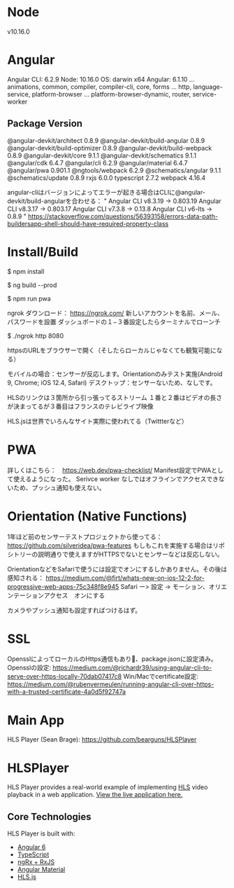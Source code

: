 # Node

v10.16.0

# Angular

Angular CLI: 6.2.9
Node: 10.16.0
OS: darwin x64
Angular: 6.1.10
... animations, common, compiler, compiler-cli, core, forms
... http, language-service, platform-browser
... platform-browser-dynamic, router, service-worker

Package                           Version
-----------------------------------------------------------
@angular-devkit/architect         0.8.9
@angular-devkit/build-angular     0.8.9
@angular-devkit/build-optimizer   0.8.9
@angular-devkit/build-webpack     0.8.9
@angular-devkit/core              9.1.1
@angular-devkit/schematics        9.1.1
@angular/cdk                      6.4.7
@angular/cli                      6.2.9
@angular/material                 6.4.7
@angular/pwa                      0.901.1
@ngtools/webpack                  6.2.9
@schematics/angular               9.1.1
@schematics/update                0.8.9
rxjs                              6.0.0
typescript                        2.7.2
webpack                           4.16.4


angular-cliはバージョンによってエラーが起きる場合はCLIに@angular-devkit/build-angularを合わせる：
"
Angular CLI v8.3.19 -> 0.803.19
Angular CLI v8.3.17 -> 0.803.17
Angular CLI v7.3.8 -> 0.13.8
Angular CLI v6-lts -> 0.8.9
"
https://stackoverflow.com/questions/56393158/errors-data-path-buildersapp-shell-should-have-required-property-class

# Install/Build

$ npm install

$ ng build --prod

$ npm run pwa

ngrok ダウンロード： https://ngrok.com/
新しいアカウントを名前、メール、パスワードを設置
ダッシュボードの１−３番設定したらターミナルでローンチ

$ ./ngrok http 8080

httpsのURLをブラウサーで開く（そしたらローカルじゃなくても観覧可能になる）

モバイルの場合：センサーが反応します。Orientationのみテスト実施(Android 9, Chrome; iOS 12.4, Safari)
デスクトップ：センサーないため、なしです。

HLSのリンクは３箇所から引っ張ってるストリーム
１番と２番はビデオの長さが決まってるが３番目はフランスのテレビライブ映像

HLS.jsは世界でいろんなサイト実際に使われてる（Twittterなど）

# PWA

詳しくはこちら：　https://web.dev/pwa-checklist/
Manifest設定でPWAとして使えるようになった。
Serivce worker なしではオフラインでアクセスできないため、プッシュ通知も使えない。

# Orientation (Native Functions)

1年ほど前のセンサーテストプロジェクトから使ってる：https://github.com/silveridea/pwa-features
もしもこれを実施する場合はリポシトリーの説明通りで使えますがHTTPSでないとセンサーなどは反応しない。

OrientationなどをSafariで使うには設定でオンにするしかありません。その後は感知される：
https://medium.com/@firt/whats-new-on-ios-12-2-for-progressive-web-apps-75c348f8e945
Safari ー> 設定 -> モーション、オリエンテーションアクセス　オンにする

カメラやプッシュ通知も設定すればつけるはず。

# SSL

OpensslによってローカルのHttps通信もあり、package.jsonに設定済み。
Opensslの設定: https://medium.com/@richardr39/using-angular-cli-to-serve-over-https-locally-70dab07417c8
Win/Macでcertificate設定: https://medium.com/@rubenvermeulen/running-angular-cli-over-https-with-a-trusted-certificate-4a0d5f92747a


# Main App

HLS Player (Sean Brage): https://github.com/bearguns/HLSPlayer

# HLSPlayer

HLS Player provides a real-world example of implementing [HLS](https://en.wikipedia.org/wiki/HTTP_Live_Streaming) video playback in a web application. [View the live application here.](https://hlsplayer-f71f2.firebaseapp.com/)

## Core Technologies
HLS Player is built with:

* [Angular 6](https://angular.io)
* [TypeScript](https://typescriptlang.org)
* [ngRx + RxJS](https://github.com/ngrx/platform)
* [Angular Material](https://material.angular.io)
* [HLS.js](https://github.com/video-dev/hls.js/tree/master) 

